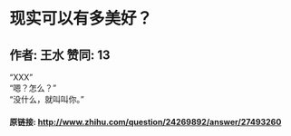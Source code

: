 # 现实可以有多美好？
## 作者: 王水  赞同: 13
“XXX”  
“嗯？怎么？”  
“没什么，就叫叫你。”

#### 原链接: http://www.zhihu.com/question/24269892/answer/27493260